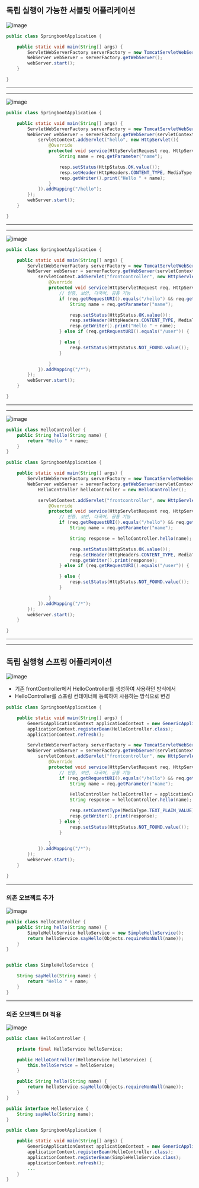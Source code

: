 ## 독립 실행이 가능한 서블릿 어플리케이션

![image](https://user-images.githubusercontent.com/60100532/214589136-fc4afd7c-6ffa-4bb6-8c03-b95daea555e6.png)

```java
public class SpringbootApplication {

	public static void main(String[] args) {
		ServletWebServerFactory serverFactory = new TomcatServletWebServerFactory();
		WebServer webServer = serverFactory.getWebServer();
		webServer.start();
	}

}

```
---

---
![image](https://user-images.githubusercontent.com/60100532/214589291-ddaf717f-a175-4dbd-87ad-5fa37a4d59d2.png)

```java
public class SpringbootApplication {

	public static void main(String[] args) {
		ServletWebServerFactory serverFactory = new TomcatServletWebServerFactory();
		WebServer webServer = serverFactory.getWebServer(servletContext -> {
			servletContext.addServlet("hello", new HttpServlet(){
				@Override
				protected void service(HttpServletRequest req, HttpServletResponse resp) throws ServletException,IOException {
					String name = req.getParameter("name");

					resp.setStatus(HttpStatus.OK.value());
					resp.setHeader(HttpHeaders.CONTENT_TYPE, MediaType.TEXT_PLAIN_VALUE);
					resp.getWriter().print("Hello " + name);
				}
			}).addMapping("/hello");
		});
		webServer.start();
	}

}

```
---

---
![image](https://user-images.githubusercontent.com/60100532/214592448-64935dd3-bc3d-437a-9991-4895d0ab8653.png)
```java
public class SpringbootApplication {

	public static void main(String[] args) {
		ServletWebServerFactory serverFactory = new TomcatServletWebServerFactory();
		WebServer webServer = serverFactory.getWebServer(servletContext -> {
			servletContext.addServlet("frontcontroller", new HttpServlet(){
				@Override
				protected void service(HttpServletRequest req, HttpServletResponse resp) throws ServletException,IOException {
					// 인증, 보안, 다국어, 공통 기능
					if (req.getRequestURI().equals("/hello") && req.getMethod().equals(HttpMethod.GET.name())) {
						String name = req.getParameter("name");

						resp.setStatus(HttpStatus.OK.value());
						resp.setHeader(HttpHeaders.CONTENT_TYPE, MediaType.TEXT_PLAIN_VALUE);
						resp.getWriter().print("Hello " + name);
					} else if (req.getRequestURI().equals("/user")) {

					} else {
						resp.setStatus(HttpStatus.NOT_FOUND.value());
					}

				}
			}).addMapping("/*");
		});
		webServer.start();
	}

}

```
---

---

![image](https://user-images.githubusercontent.com/60100532/214847310-4fc617c6-38ff-47d3-b2e7-2c9b4754a769.png)
```java
public class HelloController {
	public String hello(String name) {
		return "Hello " + name;
	}
}

```
```java
public class SpringbootApplication {

	public static void main(String[] args) {
		ServletWebServerFactory serverFactory = new TomcatServletWebServerFactory();
		WebServer webServer = serverFactory.getWebServer(servletContext -> {
			HelloController helloController = new HelloController();

			servletContext.addServlet("frontcontroller", new HttpServlet(){
				@Override
				protected void service(HttpServletRequest req, HttpServletResponse resp) throws ServletException,IOException {
					// 인증, 보안, 다국어, 공통 기능
					if (req.getRequestURI().equals("/hello") && req.getMethod().equals(HttpMethod.GET.name())) {
						String name = req.getParameter("name");

						String response = helloController.hello(name);

						resp.setStatus(HttpStatus.OK.value());
						resp.setHeader(HttpHeaders.CONTENT_TYPE, MediaType.TEXT_PLAIN_VALUE);
						resp.getWriter().print(response);
					} else if (req.getRequestURI().equals("/user")) {

					} else {
						resp.setStatus(HttpStatus.NOT_FOUND.value());
					}

				}
			}).addMapping("/*");
		});
		webServer.start();
	}

}

```
 
---

---

## 독립 실행형 스프링 어플리케이션
![image](https://user-images.githubusercontent.com/60100532/214847908-adac3438-a1cf-4a49-9a6c-dabad32403f6.png)
* 기존 frontController에서 HelloController를 생성하여 사용하던 방식에서
* HelloController를 스프링 컨테이너에 등록하여 사용하는 방식으로 변경

```java
public class SpringbootApplication {

	public static void main(String[] args) {
		GenericApplicationContext applicationContext = new GenericApplicationContext();
		applicationContext.registerBean(HelloController.class);
		applicationContext.refresh();

		ServletWebServerFactory serverFactory = new TomcatServletWebServerFactory();
		WebServer webServer = serverFactory.getWebServer(servletContext -> {
			servletContext.addServlet("frontcontroller", new HttpServlet(){
				@Override
				protected void service(HttpServletRequest req, HttpServletResponse resp) throws ServletException,IOException {
					// 인증, 보안, 다국어, 공통 기능
					if (req.getRequestURI().equals("/hello") && req.getMethod().equals(HttpMethod.GET.name())) {
						String name = req.getParameter("name");

						HelloController helloController = applicationContext.getBean(HelloController.class);
						String response = helloController.hello(name);

						resp.setContentType(MediaType.TEXT_PLAIN_VALUE);
						resp.getWriter().print(response);
					} else {
						resp.setStatus(HttpStatus.NOT_FOUND.value());
					}

				}
			}).addMapping("/*");
		});
		webServer.start();
	}

}

```
___

### 의존 오브젝트 추가
![image](https://user-images.githubusercontent.com/60100532/214849964-606eb493-609e-47c7-a93a-263d3f980d06.png)

```java
public class HelloController {
	public String hello(String name) {
		SimpleHelloService helloService = new SimpleHelloService();
		return helloService.sayHello(Objects.requireNonNull(name));
	}
}

```
```java

public class SimpleHelloService {

	String sayHello(String name) {
		return "Hello " + name;
	}
}
```
___

### 의존 오브젝트 DI 적용

![image](https://user-images.githubusercontent.com/60100532/214853715-511a6ba9-86f3-4b7d-8a5c-a2e52eae61b4.png)
```java
public class HelloController {

	private final HelloService helloService;

	public HelloController(HelloService helloService) {
		this.helloService = helloService;
	}

	public String hello(String name) {
		return helloService.sayHello(Objects.requireNonNull(name));
	}
}
```
```java
public interface HelloService {
	String sayHello(String name);
}

```
```java
public class SpringbootApplication {

	public static void main(String[] args) {
		GenericApplicationContext applicationContext = new GenericApplicationContext();
		applicationContext.registerBean(HelloController.class);
		applicationContext.registerBean(SimpleHelloService.class);
		applicationContext.refresh();
        ...
	}
}
```